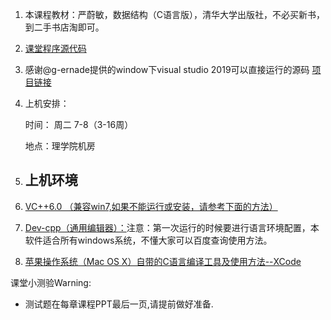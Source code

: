 1. 本课程教材：严蔚敏，数据结构（C语言版），清华大学出版社，不必买新书，到二手书店淘即可。

2. [课堂程序源代码](http://pan.baidu.com/share/link?shareid=1948092412&uk=2902882121)

3. 感谢@g-ernade提供的window下visual studio 2019可以直接运行的源码   [项目链接](https://github.com/g-ernade/DS2VS2019)

4. 上机安排：

   时间： 周二 7-8（3-16周）

   地点：理学院机房

5. ## **上机环境**

6. [VC++6.0 （兼容win7,如果不能运行或安装，请参考下面的方法）](http://ishare.iask.sina.com.cn/download/explain.php?fileid=23861992)

7. [Dev-cpp（通用编辑器）：](https://yunpan.ecust.edu.cn/p/DdIPnxMQitkDGOID)注意：第一次运行的时候要进行语言环境配置，本软件适合所有windows系统，不懂大家可以百度查询使用方法。

8. [苹果操作系统（Mac OS X）自带的C语言编译工具及使用方法--XCode](http://www.2cto.com/kf/201310/249049.html)



课堂小测验Warning:

- 测试题在每章课程PPT最后一页,请提前做好准备.